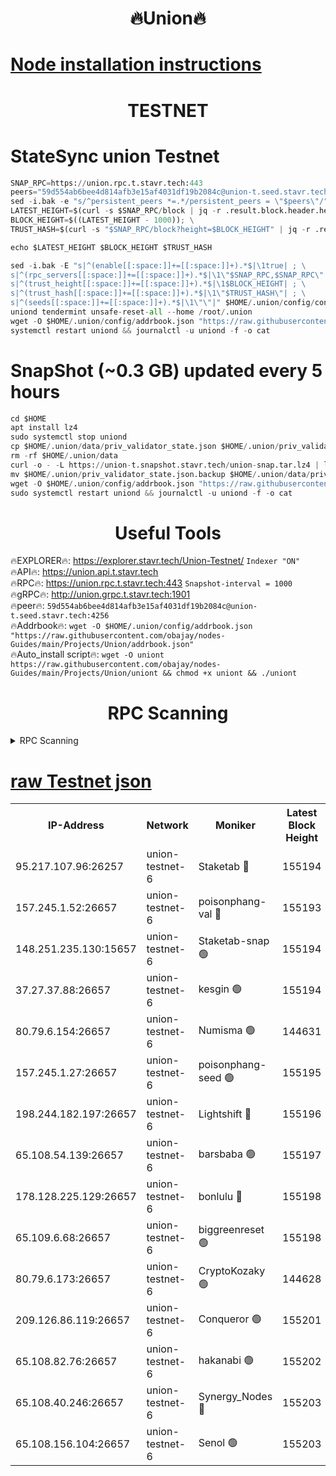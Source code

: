 <h1 align="center"> 🔥Union🔥</h1>

[Node installation instructions](https://github.com/obajay/nodes-Guides/tree/main/Projects/Union)
=

<h1 align="center"> TESTNET</h1>

# StateSync union Testnet
```python
SNAP_RPC=https://union.rpc.t.stavr.tech:443
peers="59d554ab6bee4d814afb3e15af4031df19b2084c@union-t.seed.stavr.tech:4256"
sed -i.bak -e "s/^persistent_peers *=.*/persistent_peers = \"$peers\"/" $HOME/.union/config/config.toml
LATEST_HEIGHT=$(curl -s $SNAP_RPC/block | jq -r .result.block.header.height); \
BLOCK_HEIGHT=$((LATEST_HEIGHT - 1000)); \
TRUST_HASH=$(curl -s "$SNAP_RPC/block?height=$BLOCK_HEIGHT" | jq -r .result.block_id.hash)

echo $LATEST_HEIGHT $BLOCK_HEIGHT $TRUST_HASH

sed -i.bak -E "s|^(enable[[:space:]]+=[[:space:]]+).*$|\1true| ; \
s|^(rpc_servers[[:space:]]+=[[:space:]]+).*$|\1\"$SNAP_RPC,$SNAP_RPC\"| ; \
s|^(trust_height[[:space:]]+=[[:space:]]+).*$|\1$BLOCK_HEIGHT| ; \
s|^(trust_hash[[:space:]]+=[[:space:]]+).*$|\1\"$TRUST_HASH\"| ; \
s|^(seeds[[:space:]]+=[[:space:]]+).*$|\1\"\"|" $HOME/.union/config/config.toml
uniond tendermint unsafe-reset-all --home /root/.union
wget -O $HOME/.union/config/addrbook.json "https://raw.githubusercontent.com/obajay/nodes-Guides/main/Projects/Union/addrbook.json"
systemctl restart uniond && journalctl -u uniond -f -o cat
```
# SnapShot (~0.3 GB) updated every 5 hours
```python
cd $HOME
apt install lz4
sudo systemctl stop uniond
cp $HOME/.union/data/priv_validator_state.json $HOME/.union/priv_validator_state.json.backup
rm -rf $HOME/.union/data
curl -o - -L https://union-t.snapshot.stavr.tech/union-snap.tar.lz4 | lz4 -c -d - | tar -x -C $HOME/.union --strip-components 2
mv $HOME/.union/priv_validator_state.json.backup $HOME/.union/data/priv_validator_state.json
wget -O $HOME/.union/config/addrbook.json "https://raw.githubusercontent.com/obajay/nodes-Guides/main/Projects/Union/addrbook.json"
sudo systemctl restart uniond && journalctl -u uniond -f -o cat
```
 <h1 align="center"> Useful Tools</h1>
 
🔥EXPLORER🔥: https://explorer.stavr.tech/Union-Testnet/        `Indexer "ON"` \
🔥API🔥:      https://union.api.t.stavr.tech \
🔥RPC🔥:      https://union.rpc.t.stavr.tech:443              `Snapshot-interval = 1000` \
🔥gRPC🔥:     http://union.grpc.t.stavr.tech:1901 \
🔥peer🔥:     `59d554ab6bee4d814afb3e15af4031df19b2084c@union-t.seed.stavr.tech:4256` \
🔥Addrbook🔥: ```wget -O $HOME/.union/config/addrbook.json "https://raw.githubusercontent.com/obajay/nodes-Guides/main/Projects/Union/addrbook.json"``` \
🔥Auto_install script🔥:  `wget -O uniont https://raw.githubusercontent.com/obajay/nodes-Guides/main/Projects/Union/uniont && chmod +x uniont && ./uniont`

<h1 align="center"> RPC Scanning</h1>

<details>
<summary>RPC Scanning</summary>

<h2 align="center"> We scan nodes in real time every 4 hours. And we provide the final result of RPC endpoints.
We cannot influence the operation of these nodes in any way. </h2>


```python
If Voting Power is higher than 0 --> then the Node is a validator of the network and may be subject to attack and be a potential threat to the chain.
```
```python
We marked such validators with a red symbol
```

</details>

[raw Testnet json](https://rpc-check.uniont.stavr.tech/uniont/rpc-uniont-result.json)
=



<table><tr><th>IP-Address</th><th>Network</th><th>Moniker</th><th>Latest Block Height</th><th>Earliest Block Height</th><th>Catching Up</th><th>Tx Index</th><th>Voting Power</th><th>Scan Time</th></tr><tr><td>95.217.107.96:26257</td><td>union-testnet-6</td><td>Staketab 🔴</td><td>155194</td><td>1</td><td>False</td><td>on</td><td>1000002</td><td>2024-02-23T09:52:25.257183768UTC</td></tr><tr><td>157.245.1.52:26657</td><td>union-testnet-6</td><td>poisonphang-val 🔴</td><td>155193</td><td>1</td><td>False</td><td>on</td><td>1000000</td><td>2024-02-23T09:52:26.014455942UTC</td></tr><tr><td>148.251.235.130:15657</td><td>union-testnet-6</td><td>Staketab-snap 🟢</td><td>155194</td><td>1</td><td>False</td><td>on</td><td>0</td><td>2024-02-23T09:52:26.609946851UTC</td></tr><tr><td>37.27.37.88:26657</td><td>union-testnet-6</td><td>kesgin 🟢</td><td>155194</td><td>1</td><td>False</td><td>on</td><td>0</td><td>2024-02-23T09:52:26.962806425UTC</td></tr><tr><td>80.79.6.154:26657</td><td>union-testnet-6</td><td>Numisma 🟢</td><td>144631</td><td>1</td><td>False</td><td>on</td><td>0</td><td>2024-02-23T09:52:31.557640070UTC</td></tr><tr><td>157.245.1.27:26657</td><td>union-testnet-6</td><td>poisonphang-seed 🟢</td><td>155195</td><td>1</td><td>False</td><td>on</td><td>0</td><td>2024-02-23T09:52:32.248121706UTC</td></tr><tr><td>198.244.182.197:26657</td><td>union-testnet-6</td><td>Lightshift 🔴</td><td>155196</td><td>1</td><td>False</td><td>on</td><td>1000000</td><td>2024-02-23T09:52:34.640243413UTC</td></tr><tr><td>65.108.54.139:26657</td><td>union-testnet-6</td><td>barsbaba 🟢</td><td>155197</td><td>1</td><td>False</td><td>on</td><td>0</td><td>2024-02-23T09:52:45.301889010UTC</td></tr><tr><td>178.128.225.129:26657</td><td>union-testnet-6</td><td>bonlulu 🔴</td><td>155198</td><td>1</td><td>False</td><td>on</td><td>1000000</td><td>2024-02-23T09:52:46.065402304UTC</td></tr><tr><td>65.109.6.68:26657</td><td>union-testnet-6</td><td>biggreenreset 🟢</td><td>155198</td><td>1</td><td>False</td><td>on</td><td>0</td><td>2024-02-23T09:52:46.477768863UTC</td></tr><tr><td>80.79.6.173:26657</td><td>union-testnet-6</td><td>CryptoKozaky 🟢</td><td>144628</td><td>1</td><td>False</td><td>on</td><td>0</td><td>2024-02-23T09:52:49.033224924UTC</td></tr><tr><td>209.126.86.119:26657</td><td>union-testnet-6</td><td>Conqueror 🟢</td><td>155201</td><td>1</td><td>False</td><td>on</td><td>0</td><td>2024-02-23T09:53:08.330357402UTC</td></tr><tr><td>65.108.82.76:26657</td><td>union-testnet-6</td><td>hakanabi 🟢</td><td>155202</td><td>1</td><td>False</td><td>on</td><td>0</td><td>2024-02-23T09:53:14.943093537UTC</td></tr><tr><td>65.108.40.246:26657</td><td>union-testnet-6</td><td>Synergy_Nodes 🔴</td><td>155203</td><td>1</td><td>False</td><td>on</td><td>1000001</td><td>2024-02-23T09:53:21.429859569UTC</td></tr><tr><td>65.108.156.104:26657</td><td>union-testnet-6</td><td>Senol 🟢</td><td>155203</td><td>1</td><td>False</td><td>on</td><td>0</td><td>2024-02-23T09:53:23.873095526UTC</td></tr></table>